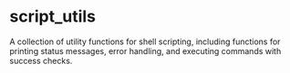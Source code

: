# script_utils
A collection of utility functions for shell scripting, including functions for printing status messages, error handling, and executing commands with success checks.
